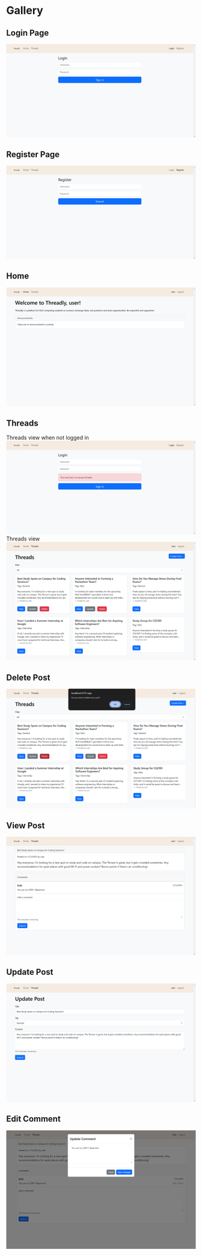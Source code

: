 # Gallery
## Login Page
![Login Page](/Images/Login.png)

## Register Page
![Register Page](/Images/Register.png)

## Home
![Home Page](/Images/Home-Loggedin.png)


## Threads
Threads view when not logged in
![Threads - Not logged in](/Images/Threads-Guest.png)
Threads view
![Threads](/Images/Threads.png)

## Delete Post
![Delete Post](/Images/DeletePost.png)

## View Post
![View Post Page](/Images/ViewPost.png)

## Update Post
![Update Post](/Images/UpdatePost.png)

## Edit Comment
![Edit Comment](/Images/EditComment.png)






